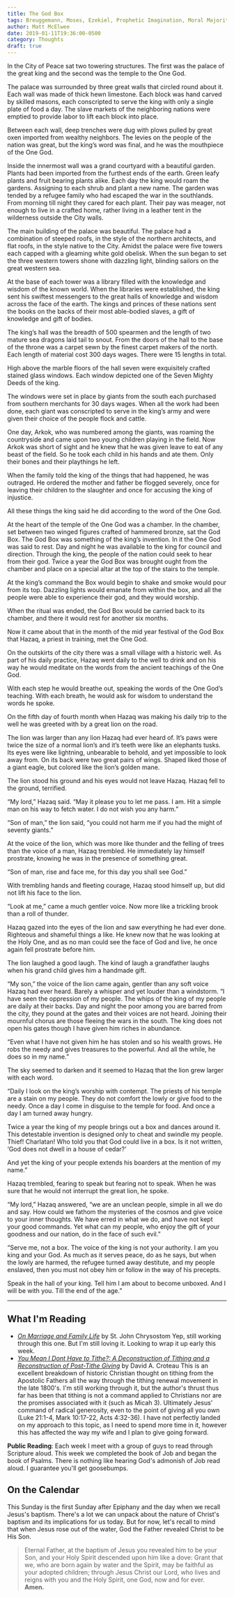 ```yaml
---
title: The God Box
tags: Breuggemann, Moses, Ezekiel, Prophetic Imagination, Moral Majority
author: Matt McElwee
date: 2019-01-11T19:36:00-0500
category: Thoughts
draft: true
---
```


In the City of Peace sat two towering structures. The first was the palace of the great king and the second was the temple to the One God. 

The palace was surrounded by three great walls that circled round about it. Each wall was made of thick hewn limestone. Each block was hand carved by skilled masons, each conscripted to serve the king with only a single plate of food a day. The slave markets of the neighboring nations were emptied to provide labor to lift each block into place. 

Between each wall, deep trenches were dug with plows pulled by great oxen imported from wealthy neighbors. The levies on the people of the nation was great, but the king’s word was final, and he was the mouthpiece of the One God.

Inside the innermost wall was a grand courtyard with a beautiful garden. Plants had been imported from the furthest ends of the earth. Green leafy plants and fruit bearing plants alike. Each day the king would roam the gardens. Assigning to each shrub and plant a new name. The garden was tended by a refugee family who had escaped the war in the southlands. From morning till night they cared for each plant. Their pay was meager, not enough to live in a crafted home, rather living in a leather tent in the wilderness outside the City walls. 

The main building of the palace was beautiful. The palace had a combination of steeped roofs, in the style of the northern architects, and flat roofs, in the style native to the City. Amidst the palace were five towers each capped with a gleaming white gold obelisk. When the sun began to set the three western towers shone with dazzling light, blinding sailors on the great western sea. 

At the base of each tower was a library filled with the knowledge and wisdom of the known world. When the libraries were established, the king sent his swiftest messengers to the great halls of knowledge and wisdom across the face of the earth. The kings and princes of these nations sent the books on the backs of their most able-bodied slaves, a gift of knowledge and gift of bodies. 

The king’s hall was the breadth of 500 spearmen and the length of two mature sea dragons laid tail to snout. From the doors of the hall to the base of the throne was a carpet sewn by the finest carpet makers of the north. Each length of material cost 300 days wages. There were 15 lengths in total. 

High above the marble floors of the hall seven were exquisitely crafted stained glass windows. Each window depicted one of the Seven Mighty Deeds of the king.  

The windows were set in place by giants from the south each purchased from southern merchants for 30 days wages. When all the work had been done, each giant was conscripted to serve in the king’s army and were given their choice of the people flock and cattle. 

One day, Arkok, who was numbered among the giants, was roaming the countryside and came upon two young children playing in the field. Now Arkok was short of sight and he knew that he was given leave to eat of any beast of the field. So he took each child in his hands and ate them. Only their bones and their playthings he left. 

When the family told the king of the things that had happened, he was outraged. He ordered the mother and father be flogged severely, once for leaving their children to the slaughter and once for accusing the king of injustice. 

All these things the king said he did according to the word of the One God.  



At the heart of the temple of the One God was a chamber. In the chamber, set between two winged figures crafted of hammered bronze, sat the God Box. The God Box was something of the king’s invention. In it the One God was said to rest. Day and night he was available to the king for council and direction. Through the king, the people of the nation could seek to hear from their god. Twice a year the God Box was brought ought from the chamber and place on a special altar at the top of the stairs to the temple. 

At the king’s command the Box would begin to shake and smoke would pour from its top. Dazzling lights would emanate from within the box, and all the people were able to experience their god, and they would worship. 

When the ritual was ended, the God Box would be carried back to its chamber, and there it would rest for another six months. 



Now it came about that in the month of the mid year festival of the God Box that Hazaq, a priest in training, met the One God. 

On the outskirts of the city there was a small village with a historic well. As part of his daily practice, Hazaq went daily to the well to drink and on his way he would meditate on the words from the ancient teachings of the One God. 

With each step he would breathe out, speaking the words of the One God’s teaching. With each breath, he would ask for wisdom to understand the words he spoke. 

On the fifth day of fourth month when Hazaq was making his daily trip to the well he was greeted with by a great lion on the road. 

The lion was larger than any lion Hazaq had ever heard of. It’s paws were twice the size of a normal lion’s and it’s teeth were like an elephants tusks. Its eyes were like lightning, unbearable to behold, and yet impossible to look away from. On its back were two great pairs of wings. Shaped liked those of a giant eagle, but colored like the lion’s golden mane. 

The lion stood his ground and his eyes would not leave Hazaq. Hazaq fell to the ground, terrified. 

“My lord,” Hazaq said. “May it please you to let me pass. I am. Hit a simple man on his way to fetch water. I do not wish you any harm.”

“Son of man,” the lion said, “you could not harm me if you had the might of seventy giants.”

At the voice of the lion, which was more like thunder and the felling of trees than the voice of a man, Hazaq trembled. He immediately lay himself prostrate, knowing he was in the presence of something great.

“Son of man, rise and face me, for this day you shall see God.”

With trembling hands and fleeting courage, Hazaq stood himself up, but did not lift his face to the lion. 

“Look at me,” came a much gentler voice. Now more like a trickling brook than a roll of thunder. 

Hazaq gazed into the eyes of the lion and saw everything he had ever done. Righteous and shameful things a like. He knew now that he was looking at the Holy One, and as no man could see the face of God and live, he once again fell prostrate before him. 

The lion laughed a good laugh. The kind of laugh a grandfather laughs when his grand child gives him a handmade gift. 

“My son,” the voice of the lion came again, gentler than any soft voice Hazaq had ever heard. Barely a whisper and yet louder than a windstorm. “I have seen the oppression of my people. The whips of the king of my people are daily at their backs. Day and night the poor among you are barred from the city, they pound at the gates and their voices are not heard. Joining their mournful chorus are those fleeing the wars in the south. The king does not open his gates though I have given him riches in abundance.

“Even what I have not given him he has stolen and so his wealth grows. He robs the needy and gives treasures to the powerful. And all the while, he does so in my name.”

The sky seemed to darken and it seemed to Hazaq that the lion grew larger with each word. 

“Daily I look on the king’s worship with contempt. The priests of his temple are a stain on my people. They do not comfort the lowly or give food to the needy. Once a day I come in disguise to the temple for food. And once a day I am turned away hungry. 

Twice a year the king of my people brings out a box and dances around it. This detestable invention is designed only to cheat and swindle my people. Thief! Charlatan! Who told you that God could live in a box. Is it not written, ‘God does not dwell in a house of cedar?’

And yet the king of your people extends his boarders at the mention of my name.”

Hazaq trembled, fearing to speak but fearing not to speak. When he was sure that he would not interrupt the great lion, he spoke. 

“My lord,” Hazaq answered, “we are an unclean people, simple in all we do and say. How could we fathom the mysteries of the cosmos and give voice to your inner thoughts. We have erred in what we do, and have not kept your good commands. Yet what can my people, who enjoy the gift of your goodness and our nation, do in the face of such evil.”

“Serve me, not a box. The voice of the king is not your authority. I am you king and your God. As much as it serves peace, do as he says, but when the lowly are harmed, the refugee turned away destitute, and my people enslaved, then you must not obey him or follow in the way of his precepts. 

Speak in the hall of your king. Tell him I am about to become unboxed. And I will be with you. Till the end of the age.”

---

## What I'm Reading

- [_On Marriage and Family Life_](https://svspress.com/on-marriage-and-family-life-st-john-chrysostom/) by St. John Chrysostom
  Yep, still working through this one. But I'm still loving it. Looking to wrap it up early this week.
- [_You Mean I Dont Have to Tithe?: A Deconstruction of Tithing and a Reconstruction of Post-Tithe Giving_](https://www.amazon.com/Mean-Dont-Have-Tithe-Deconstruction/dp/1606084054) by David A. Croteau
  This is an excellent breakdown of historic Christian thought on tithing from the Apostolic Fathers all the way through the tithing renewal movement in the late 1800's. I'm still working through it, but the author's thrust thus far has been that tithing is not a command applied to Christians nor are the promises associated with it (such as Micah 3). Ultimately Jesus' command of radical generosity, even to the point of giving all you own (Luke 21:1-4, Mark 10:17-22, Acts 4:32-36). I have not perfectly landed on my approach to this topic, as I need to spend more time in it, however this has affected the way my wife and I plan to give going forward.
  
**Public Reading**: Each week I meet with a group of guys to read through Scripture aloud. This week we completed the book of Job and began the book of Psalms. There is nothing like hearing God's admonish of Job read aloud. I guarantee you'll get goosebumps.

## On the Calendar

This Sunday is the first Sunday after Epiphany and the day when we recall Jesus's baptism. There's a lot we can unpack about the nature of Christ's baptism and its implications for us today. But for now, let's recall to mind that when Jesus rose out of the water, God the Father revealed Christ to be His Son. 

> Eternal Father, at the baptism of Jesus you revealed him to be your Son, and your Holy Spirit descended upon him like a dove: Grant that we, who are born again by water and the Spirit, may be faithful as your adopted children; through Jesus Christ our Lord, who lives and reigns with you and the Holy Spirit, one God, now and for ever.  **Amen.**  
